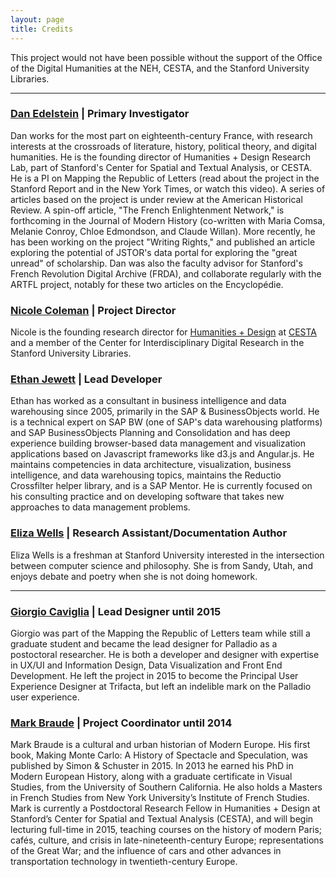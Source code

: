 ```yaml
---
layout: page
title: Credits
---
```





This project would not have been possible without the support of the Office of the Digital Humanities at the NEH, CESTA, and the Stanford University Libraries. 


---

### [Dan Edelstein](https://profiles.stanford.edu/dan-edelstein) | Primary Investigator
Dan works for the most part on eighteenth-century France, with research interests at the crossroads of literature, history, political theory, and digital humanities. He is the founding director of Humanities + Design Research Lab, part of Stanford's Center for Spatial and Textual Analysis, or CESTA. He is a PI on Mapping the Republic of Letters (read about the project in the Stanford Report and in the New York Times, or watch this video). A series of articles based on the project is under review at the American Historical Review. A spin-off article, "The French Enlightenment Network," is forthcoming in the Journal of Modern History (co-written with Maria Comsa, Melanie Conroy, Chloe Edmondson, and Claude Willan). More recently, he has been working on the project "Writing Rights," and published an article exploring the potential of JSTOR's data portal for exploring the "great unread" of scholarship. Dan was also the faculty advisor for Stanford's French Revolution Digital Archive (FRDA), and collaborate regularly with the ARTFL project, notably for these two articles on the Encyclopédie.

### [Nicole Coleman](https://profiles.stanford.edu/nicole-coleman) | Project Director
Nicole is the founding research director for [Humanities + Design](http://hdlab.stanford.edu) at [CESTA](http://cesta.stanford.edu) and a member of the Center for Interdisciplinary Digital Research in the Stanford University Libraries. 

### [Ethan Jewett](http://esjewett.com/) | Lead Developer
Ethan has worked as a consultant in business intelligence and data warehousing since 2005, primarily in the SAP & BusinessObjects world. He is a technical expert on SAP BW (one of SAP's data warehousing platforms) and SAP BusinessObjects Planning and Consolidation and has deep experience building browser-based data management and visualization applications based on Javascript frameworks like d3.js and Angular.js. He maintains competencies in data architecture, visualization, business intelligence, and data warehousing topics, maintains the Reductio Crossfilter helper library, and is a SAP Mentor. He is currently focused on his consulting practice and on developing software that takes new approaches to data management problems.

### [Eliza Wells](https://www.linkedin.com/in/eliza-wells-1b4555103) | Research Assistant/Documentation Author
Eliza Wells is a freshman at Stanford University interested in the intersection between computer science and philosophy. She is from Sandy, Utah, and enjoys debate and poetry when she is not doing homework. 

---

### [Giorgio Caviglia](http://giorgiocaviglia.com/) | Lead Designer until 2015
Giorgio was part of the Mapping the Republic of Letters team while still a graduate student and became the lead designer for Palladio as a postoctoral researcher. He is both a developer and designer with expertise in UX/UI and Information Design, Data Visualization and Front End Development. He left the project in 2015 to become the Principal User Experience Designer at Trifacta, but left an indelible mark on the Palladio user experience.


### [Mark Braude](https://history.stanford.edu/people/mark-braude) | Project Coordinator until 2014
Mark Braude is a cultural and urban historian of Modern Europe. His first book, Making Monte Carlo: A History of Spectacle and Speculation, was published by Simon & Schuster in 2015. In 2013 he earned his PhD in Modern European History, along with a graduate certificate in Visual Studies, from the University of Southern California. He also holds a Masters in French Studies from New York University’s Institute of French Studies. Mark is currently a Postdoctoral Research Fellow in Humanities + Design at Stanford’s Center for Spatial and Textual Analysis (CESTA), and will begin lecturing full-time in 2015, teaching courses on the history of modern Paris; cafés, culture, and crisis in late-nineteenth-century Europe; representations of the Great War; and the influence of cars and other advances in transportation technology in twentieth-century Europe.










